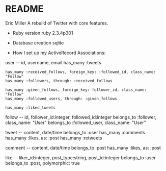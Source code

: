 # README
Eric Miller
A rebuild of Twitter with core features.

* Ruby version
    ruby 2.3.4p301
* Database creation
    sqlite

* How I set up my ActiveRecord Associations:

user -- id, username, email
    has_many :tweets

    has_many :received_follows, foreign_key: :followed_id, class_name: "Follow" 
    has_many :followers, through: :received_follows

    has_many :given_follows, foreign_key: follower_id, class_name: "Follow"
    has_many :followed_users, through: :given_follows

    has_many :liked_tweets
    
follow -- id, follower_id:integer, followed_id:integer
    belongs_to :follower, class_name: "User"
    belongs_to :followed_user, class_name: "User"

tweet -- content, date/time
    belongs_to :user
    has_many :comments
    has_many :likes, as: :post
    has_many :retweets

comment -- content, date/time
    belongs_to :post
    has_many :likes, as: :post

like -- liker_id:integer, post_type:string, post_id:integer
    belongs_to :user
    belongs_to :post, polymorphic: true